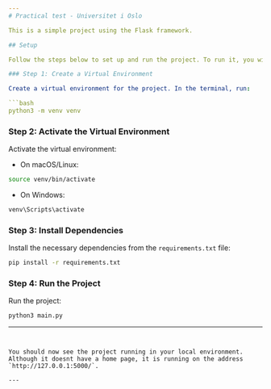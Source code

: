 ```yaml
---
# Practical test - Universitet i Oslo

This is a simple project using the Flask framework.

## Setup

Follow the steps below to set up and run the project. To run it, you will need to already have Python and the Virtual Env library installed in your PC.

### Step 1: Create a Virtual Environment

Create a virtual environment for the project. In the terminal, run:

```bash
python3 -m venv venv
```

### Step 2: Activate the Virtual Environment

Activate the virtual environment:

- On macOS/Linux:

```bash
source venv/bin/activate
```

- On Windows:

```bash
venv\Scripts\activate
```

### Step 3: Install Dependencies

Install the necessary dependencies from the `requirements.txt` file:

```bash
pip install -r requirements.txt
```

### Step 4: Run the Project

Run the project:

```bash
python3 main.py
```

---
```


You should now see the project running in your local environment. Although it doesnt have a home page, it is running on the address `http://127.0.0.1:5000/`.

---
